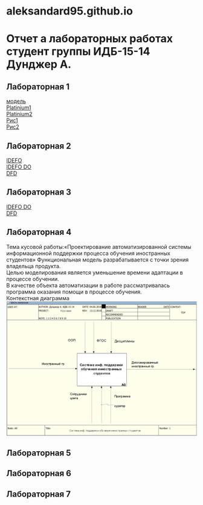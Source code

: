 # aleksandard95.github.io
# Отчет а лабораторных работах студент группы ИДБ-15-14 Дунджер А.
## Лабораторная 1
[модель](https://github.com/AleksandarD95/aleksandard95.github.io/blob/master/%D0%A1%D0%BD%D0%B8%D0%BC%D0%BE%D0%BA.PNG)   
[Platinium1](https://github.com/AleksandarD95/aleksandard95.github.io/blob/master/platinum1.txt)  
[Platinium2](https://github.com/AleksandarD95/aleksandard95.github.io/blob/master/platinium2.txt)  
[Рис1](https://github.com/Highlanderstankin/Balaganskiy.github.io/blob/master/%D0%BA%D0%B0%D1%80%D1%82%D0%B8%D0%BD%D0%BA%D0%B01.png)  
[Рис2](https://github.com/AleksandarD95/aleksandard95.github.io/blob/master/%D1%80%D0%B8%D1%812.PNG)  
## Лабораторная 2
[IDEFO](https://github.com/AleksandarD95/aleksandard95.github.io/blob/master/%D0%A1%D0%BD%D0%B8%D0%BC%D0%BE%D0%BA.PNG)  
[IDEFO DO](https://github.com/AleksandarD95/aleksandard95.github.io/blob/master/%D0%A1%D0%BD%D0%B8%D0%BC%D0%BE%D0%BA4.PNG)  
[DFD](https://github.com/AleksandarD95/aleksandard95.github.io/blob/master/%D0%A1%D0%BD%D0%B8%D0%BC%D0%BE%D0%BA6.PNG)
## Лабораторная 3
[IDEFO DO](https://github.com/AleksandarD95/aleksandard95.github.io/blob/master/%D0%A1%D0%BD%D0%B8%D0%BC%D0%BE%D0%BA4.PNG)  
[DFD](https://github.com/AleksandarD95/aleksandard95.github.io/blob/master/%D0%A1%D0%BD%D0%B8%D0%BC%D0%BE%D0%BA6.PNG)
## Лабораторная 4
Тема кусовой работы:«Проектирование автоматизированной системы информационной поддержки процесса обучения иностранных студентов»
Функциональная модель разрабатывается с точки зрения владельца продукта.  
Целью моделирования является уменьшение времени адаптации в процессе обучении.  
В качестве объекта автоматизации в работе рассматривалась программа оказания помощи в процессе обучения.  
Контекстная диаграмма  
![none](https://github.com/AleksandarD95/aleksandard95.github.io/blob/master/IDEFO%20A0.png) 
## Лабораторная 5

## Лабораторная 6

## Лабораторная 7

